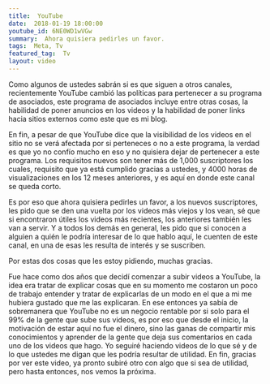 ```yaml
---
title:  YouTube
date:  2018-01-19 18:00:00
youtube_id: 6NE0WD1wVGw
summary:  Ahora quisiera pedirles un favor.
tags:  Meta, Tv
featured_tag:  Tv
layout: video
---
```


Como algunos de ustedes sabrán si es que siguen a otros canales, recientemente YouTube cambió las políticas para pertenecer a su programa de asociados, este programa de asociados incluye entre otras cosas, la habilidad de poner anuncios en los videos y la habilidad de poner links hacia sitios externos como este que es mi blog. 

En fin, a pesar de que YouTube dice que la visibilidad de los videos en el sitio no se verá afectada por si perteneces o no a este programa, la verdad es que yo no confío mucho en eso y no quisiera dejar de pertenecer a este programa. Los requisitos nuevos son tener más de 1,000 suscriptores los cuales, requisito que ya está cumplido gracias a ustedes, y 4000 horas de visualizaciones en los 12 meses anteriores, y es aquí en donde este canal se queda corto. 

Es por eso que ahora quisiera pedirles un favor, a los nuevos suscriptores, les pido que se den una vuelta por los videos más viejos y los vean, sé que si encontraron útiles los videos más recientes, los anteriores también les van a servir. Y a todos los demás en general, les pido que si conocen a alguien a quién le podría interesar de lo que hablo aquí, le cuenten de este canal, en una de esas les resulta de interés y se suscriben. 

Por estas dos cosas que les estoy pidiendo, muchas gracias.

Fue hace como dos años que decidí comenzar a subir videos a YouTube, la idea era tratar de explicar cosas que en su momento me costaron un poco de trabajo entender y tratar de explicarlas de un modo en el que a mi me hubiera gustado que me las explicaran. En ese entonces ya sabía de sobremanera que YouTube no es un negocio rentable por si solo para el 99% de la gente que sube sus videos, es por eso que desde el inicio, la motivación de estar aquí no fue el dinero, sino las ganas de compartir mis conocimientos y aprender de la gente que deja sus comentarios en cada uno de los videos que hago. Yo seguiré haciendo videos de lo que sé y de lo que ustedes me digan que les podría resultar de utilidad. En fin, gracias por ver este video, ya pronto subiré otro con algo que si sea de utilidad, pero hasta entonces, nos vemos la próxima.